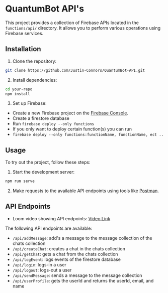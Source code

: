 # QuantumBot API's

This project provides a collection of Firebase APIs located in the `functions/api/` directory. It allows you to perform various operations using Firebase services.

## Installation

1. Clone the repository:

  ```bash
  git clone https://github.com/Justin-Connors/QuantumBot-API.git
  ```

2. Install dependencies:

  ```bash
  cd your-repo
  npm install
  ```

3. Set up Firebase:

  - Create a new Firebase project on the [Firebase Console](https://console.firebase.google.com/).
  - Create a firestore database
  - Run ```firebase deploy --only functions``` 
  - If you only want to deploy certain function(s) you can run 
  - ```firebase deploy --only functions:functionName, functionName, ect ..```

## Usage

To try out the project, follow these steps:

1. Start the development server:

  ```bash
  npm run serve
  ```

2. Make requests to the available API endpoints using tools like [Postman](https://www.postman.com/).

## API Endpoints

- Loom video showing API endpoints: [Video Link](https://www.loom.com/share/63cc7b9e5ed84942bf8832d349336795)

The following API endpoints are available:

- `/api/addMessage`: add's a message to the message collection of the chats collection
- `/api/createChat`: creates a chat in the chats collection
- `/api/getChat`: gets a chat from the chats collection
- `/api/logEvent`: logs events of the firestore database
- `/api/login`: logs-in a user
- `/api/logout`: logs-out a user
- `/api/sendMessage`: sends a message to the message collection
- `/api/userProfile`: gets the userId and returns the userId, email, and name
